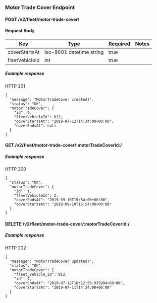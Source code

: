 ### Motor Trade Cover Endpoint

#### POST /v2/fleet/motor-trade-cover/

#### Request Body

| Key | Type | Required | Notes |
| --- | --- | --- | --- |
| coverStartsAt | iso-8601 datetime string | true |
| fleetVehicleId | int | true |


##### Example response

HTTP 201

```
{
  "message": "MotorTradeCover created!",
  "status": "OK",
  "motorTradeCover": {
    "id": 9,
    "fleetVehicleId": 812,
    "coverStartsAt": "2019-07-12T14:34:00+00:00",
    "coverEndsAt": null
  }
}
```

#### GET /v2/fleet/motor-trade-cover/:motorTradeCoverId:/

##### Example response

HTTP 200

```
{
  "status": "OK",
  "motorTradeCover": {
    "id": 1,
    "fleetVehicleId": 2,
    "coverEndsAt": "2019-09-10T15:54:00+00:00",
    "coverStartsAt": "2019-09-10T15:54:00+00:00"
  }
}
```

#### DELETE /v2/fleet/motor-trade-cover/:motorTradeCoverId:/

##### Example response

HTTP 202

```
{
  "message": "MotorTradeCover updated!",
  "status": "OK",
  "motorTradeCover": {
    "fleet_vehicle_id": 812,
    "id": 7,
    "coverEndsAt": "2019-07-12T10:12:58.935994+00:00",
    "coverStartsAt": "2019-07-11T14:34:00+00:00"
  }
}
```
